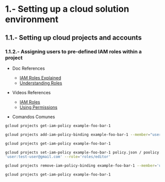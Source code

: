 # 1.- Setting up a cloud solution environment

## 1.1.- Setting up cloud projects and accounts

### 1.1.2.- Assigning users to pre-defined IAM roles within a project

* Doc References

    - [IAM Roles Explained](https://medium.com/google-cloud/gcp-iam-roles-explained-af84955346e7)
    - [Understanding  Roles](https://cloud.google.com/iam/docs/understanding-roles)

* Videos References
    - [IAM Roles](https://www.youtube.com/watch?v=Sdt-i-Q7tyA)
    - [Using Permissions](https://www.youtube.com/watch?v=ZWKq5YzIAec)

* Comandos Comunes

```bash
gcloud projects get-iam-policy example-foo-bar-1

gcloud projects add-iam-policy-binding example-foo-bar-1 --member="user:juanito@gmail.com" --role="roles/cloudbuild.builds.builder"

gcloud projects get-iam-policy example-foo-bar-1

gcloud projects set-iam-policy example-foo-bar-1 policy.json / poolicy.yaml
'user:test-user@gmail.com' --role='roles/editor'

gcloud projects remove-iam-policy-binding example-foo-bar-1 --member='user:test-user@gmail.com' --role='roles/editor'

gcloud projects get-iam-policy example-foo-bar-1
```

